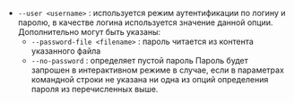 - `--user <username>` : используется режим аутентификации по логину и паролю, в качестве логина используется значение данной опции. Дополнительно могут быть указаны:
    - `--password-file <filename>` : пароль читается из контента указанного файла
    - `--no-password` : определяет пустой пароль
    Пароль будет запрошен в интерактивном режиме в случае, если в параметрах командной строки не указана ни одна из опций определения пароля из перечисленных выше.